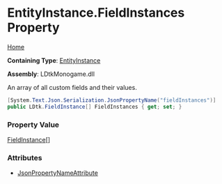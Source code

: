 # EntityInstance\.FieldInstances Property

[Home](../../../README.md)

**Containing Type**: [EntityInstance](../README.md)

**Assembly**: LDtkMonogame\.dll

  
 An array of all custom fields and their values\. 

```csharp
[System.Text.Json.Serialization.JsonPropertyName("fieldInstances")]
public LDtk.FieldInstance[] FieldInstances { get; set; }
```

### Property Value

[FieldInstance](../../FieldInstance/README.md)\[\]

### Attributes

* [JsonPropertyNameAttribute](https://docs.microsoft.com/en-us/dotnet/api/system.text.json.serialization.jsonpropertynameattribute)


